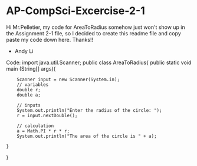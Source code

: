 # AP-CompSci-Excercise-2-1

Hi Mr.Pelletier, 
my code for AreaToRadius somehow just won't show up in the Assignment 2-1 file, so I decided to create this readme file and copy paste my code down here. Thanks!! 
- Andy Li


Code:
import java.util.Scanner;
public class AreaToRadius{
    public static void main (String[] args){
        
        Scanner input = new Scanner(System.in);
        // variables 
        double r;
        double a;
        
        // inputs
        System.out.println("Enter the radius of the circle: ");
        r = input.nextDouble();
        
        // calculation
        a = Math.PI * r * r;
        System.out.println("The area of the circle is " + a);
     
    }
}
